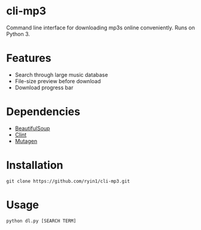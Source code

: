 # cli-mp3
Command line interface for downloading mp3s online conveniently. Runs on Python 3.

# Features
* Search through large music database
* File-size preview before download
* Download progress bar

# Dependencies
* [BeautifulSoup](http://www.crummy.com/software/BeautifulSoup/)
* [Clint](https://pypi.python.org/pypi/clint/)
* [Mutagen](https://mutagen.readthedocs.org/en/latest/)

# Installation
`git clone https://github.com/ryin1/cli-mp3.git`

# Usage
`python dl.py [SEARCH TERM]`
